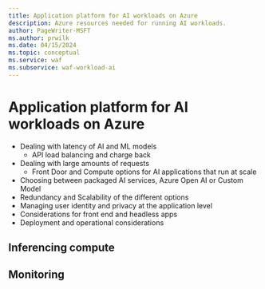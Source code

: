 ```yaml
---
title: Application platform for AI workloads on Azure
description: Azure resources needed for running AI workloads.
author: PageWriter-MSFT
ms.author: prwilk
ms.date: 04/15/2024
ms.topic: conceptual
ms.service: waf
ms.subservice: waf-workload-ai
---
```


# Application platform for AI workloads on Azure

- Dealing with latency of AI and ML models
    - API load balancing and charge back
- Dealing with large amounts of requests
    - Front Door and Compute options for AI applications that run at scale
- Choosing between packaged AI services, Azure Open AI or Custom Model
- Redundancy and Scalability of the different options
- Managing user identity and privacy at the application level
- Considerations for front end and headless apps
- Deployment and operational considerations


## Inferencing compute


## Monitoring
